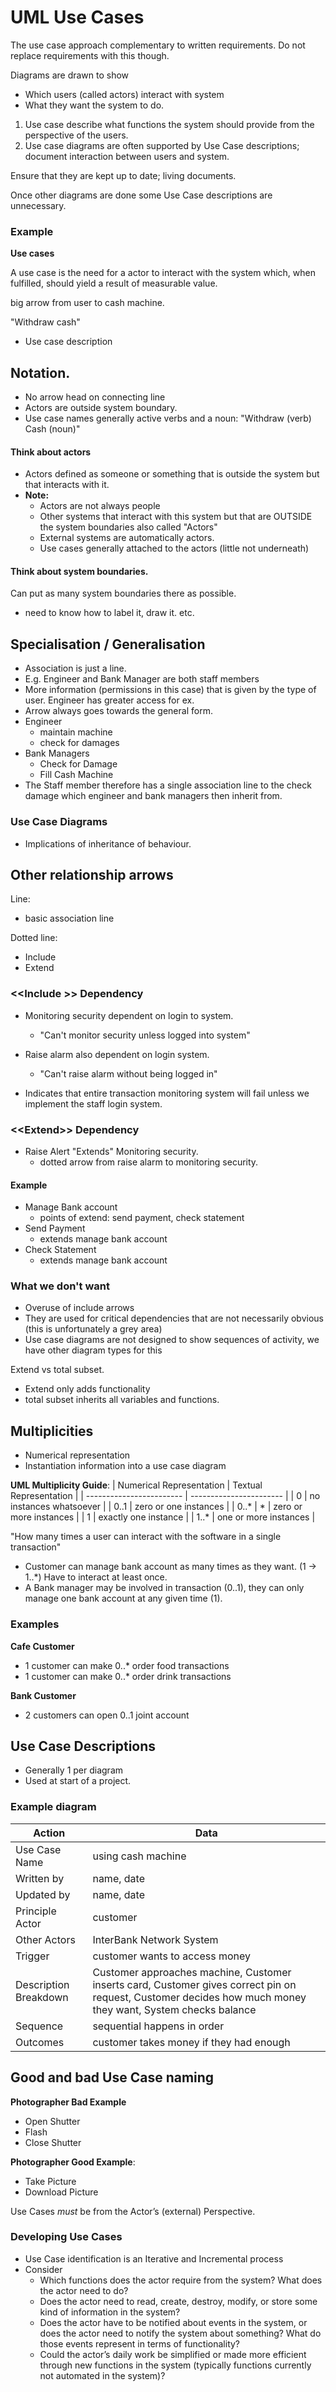 # UML Use Cases

The use case approach complementary to written requirements. Do not replace requirements with this though.

Diagrams are drawn to show
- Which users (called actors) interact with system
- What they want the system to do.

1. Use case describe what functions the system should provide from the perspective of the users.
2. Use case diagrams are often supported by Use Case descriptions; document interaction between users and system. 

Ensure that they are kept up to date; living documents.

Once other diagrams are done some Use Case descriptions are unnecessary.

### Example

**Use cases**

A use case is the need for a actor to interact with the system which, when fulfilled, should yield a result of measurable value.

big arrow from user to cash machine.

"Withdraw cash"
- Use case description


## Notation.

- No arrow head on connecting line
- Actors are outside system boundary.
- Use case names generally active verbs and a noun: "Withdraw (verb) Cash (noun)"

#### Think about actors

- Actors defined as someone or something that is outside the system but that interacts with it.
- **Note:**
	- Actors are not always people
	- Other systems that interact with this system but that are OUTSIDE the system boundaries also called "Actors"
	- External systems are automatically actors.
	- Use cases generally attached to the actors (little not underneath)

#### Think about system boundaries.

Can put as many system boundaries there as possible. 

- need to know how to label it, draw it. etc.

## Specialisation / Generalisation

- Association is just a line.
- E.g. Engineer and Bank Manager are both staff members
- More information (permissions in this case) that is given by the type of user. Engineer has greater access for ex.
- Arrow always goes towards the general form.
- Engineer
	- maintain machine
	- check for damages
- Bank Managers
	- Check for Damage
	- Fill Cash Machine
- The Staff member therefore has a single association line to the check damage which engineer and bank managers then inherit from.

### Use Case Diagrams

- Implications of inheritance of behaviour. 


## Other relationship arrows

Line:
- basic association line

Dotted line:
- Include
- Extend

### \<\<Include \>\> Dependency

- Monitoring security dependent on login to system.
	- "Can't monitor security unless logged into system"
- Raise alarm also dependent on login system.
	- "Can't raise alarm without being logged in"

- Indicates that entire transaction monitoring system will fail unless we implement the staff login system.

### \<\<Extend\>\> Dependency

- Raise Alert "Extends" Monitoring security.
	- dotted arrow from raise alarm to monitoring security.

#### Example
- Manage Bank account
	- points of extend: send payment, check statement
- Send Payment
	- extends manage bank account 
- Check Statement
	- extends manage bank account

### What we don't want

- Overuse of include arrows
- They are used for critical dependencies that are not necessarily obvious (this is unfortunately a grey area)
- Use case diagrams are not designed to show sequences of activity, we have other diagram types for this

Extend vs total subset.
- Extend only adds functionality
- total subset inherits all variables and functions.

## Multiplicities

- Numerical representation
- Instantiation information into a use case diagram

**UML Multiplicity Guide**:
| Numerical Representation | Textual Representation  |
| ------------------------ | ----------------------- |
| 0                        | no instances whatsoever |
| 0..1                     | zero or one instances   |
| 0..\* \| \*              | zero or more instances  |
| 1                        | exactly one instance    |
| 1..\*                    | one or more instances   | 


"How many times a user can interact with the software in a single transaction"

- Customer can manage bank account as many times as they want. (1 -> 1..\*) Have to interact at least once.
- A Bank manager may be involved in transaction (0..1), they can only manage one bank account at any given time (1). 

### Examples

**Cafe Customer**
- 1 customer can make 0..\* order food transactions
- 1 customer can make 0..\* order drink transactions

**Bank Customer**
- 2 customers can open 0..1 joint account


## Use Case Descriptions
- Generally 1 per diagram
- Used at start of a project.

### Example diagram

| Action                | Data                                                                                                                                                        |
| --------------------- | ----------------------------------------------------------------------------------------------------------------------------------------------------------- |
| Use Case Name         | using  cash machine                                                                                                                                         |
| Written by            | name, date                                                                                                                                                  |
| Updated by            | name, date                                                                                                                                                  |
| Principle Actor       | customer                                                                                                                                                    |
| Other Actors          | InterBank Network System                                                                                                                                    |
| Trigger               | customer wants to access money                                                                                                                              |
| Description Breakdown | Customer approaches machine, Customer inserts card, Customer gives correct pin on request, Customer decides how much money they want, System checks balance |
| Sequence              | sequential happens in order                                                                                                                                 |
| Outcomes              | customer takes money if they had enough

## Good and bad Use Case naming

**Photographer Bad Example**
- Open Shutter 
- Flash
- Close Shutter

**Photographer Good Example**:
- Take Picture
- Download Picture

Use Cases *must* be  from the Actor’s  (external) Perspective.

### Developing Use Cases

- Use Case identification is an Iterative and Incremental process
- Consider
	- Which functions does the actor require from the system? What does the actor need to do?
	- Does the actor need to read, create, destroy, modify, or store some kind of information in the system?
	- Does the actor have to be notified about events in the system,  or does the actor need to notify the system about something? What do those events represent in terms of functionality?
	- Could the actor’s daily work be simplified or made more  efficient through new functions in the system (typically functions currently not automated in the system)?

